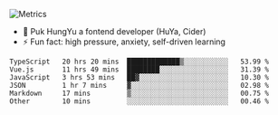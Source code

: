 ![Metrics](https://metrics.lecoq.io/trojan0523)


 - 🔭 Puk HungYu a fontend developer (HuYa, Cider)
 - ⚡ Fun fact: high pressure, anxiety, self-driven learning 

 <!--START_SECTION:waka-->

```text
TypeScript   20 hrs 20 mins  █████████████▒░░░░░░░░░░░   53.99 %
Vue.js       11 hrs 49 mins  ████████░░░░░░░░░░░░░░░░░   31.39 %
JavaScript   3 hrs 53 mins   ██▓░░░░░░░░░░░░░░░░░░░░░░   10.30 %
JSON         1 hr 7 mins     ▓░░░░░░░░░░░░░░░░░░░░░░░░   02.98 %
Markdown     17 mins         ▒░░░░░░░░░░░░░░░░░░░░░░░░   00.75 %
Other        10 mins         ░░░░░░░░░░░░░░░░░░░░░░░░░   00.46 %
```

<!--END_SECTION:waka-->

 
<!--
**Trojan0523/Trojan0523** is a ✨ _special_ ✨ repository because its `README.md` (this file) appears on your GitHub profile.

Here are some ideas to get you started:

- 👯 looking to collaborate on where? i don`t know
- 🤔 I’m looking for help with ...
- 💬 Ask me about ...
- 📫 How to reach me: ...
- 😄 Pronouns: ...
- ⚡ Fun fact: ...
![](https://komarev.com/ghpvc/?username=trojan0523)
<img align="left" width="350px" height="180px" src="https://github-readme-stats.vercel.app/api?username=trojan0523&show_icons=true&icon_color=199861&count_private=true" />
<img width="350px" height="165px" alt="Most Used Lang" src="https://github-readme-stats.vercel.app/api/top-langs/?username=trojan0523&layout=compact" />

### Hi there 👋   ![](https://komarev.com/ghpvc/?username=trojan0523&color=ff69b4&label=PV+Since+2020-1-1)

-->
